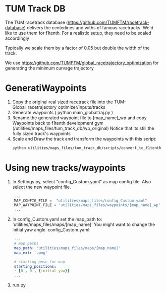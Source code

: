# TUM Track DB
The TUM racetrack database (https://github.com/TUMFTM/racetrack-database) delivers the centerlines and withs of famous racetracks.
We'd like to use them for f1tenth. For a realistic setup, they need to be scaled accordingly

Typically we scale them by a factor of 0.05 but double the width of the track.

We use https://github.com/TUMFTM/global_racetrajectory_optimization for generating the minimum curvage trajectory


# GeneratiWaypoints
1. Copy the original real sized racetrack file into the TUM-Global_racetrajectory_optimizer/inputs/tracks
2. Generate waypoints ( python main_globaltraj.py )
3. Rename the generated waypoint file to [map_name]_wp and copy Waypoints back to f1tenth development gym (/utilities/maps_files/tum_track_db/wp_original) Notice that its still the fully sized track's waypoints
4. Scale and Draw the track and transform the waypoints with this script:
    ```bash
    python utilities/maps_files/tum_track_db/scripts/convert_to_f1tenth.py
    ````


# Using new tracks/waypoints
1. In Settings.py, select "config_Custom.yaml" as map config file. Also select the new waypoint file. 

```python
    ...
    MAP_CONFIG_FILE =  "utilities/maps_files/config_Custom.yaml"
    MAP_WAYPOINT_FILE = 'utilities/maps_files/waypoints/[map_name]_wp'
    ...
```

2. In config_Custom.yaml set the map_path to: 'utilities/maps_files/maps/[map_name]' You might want to change the initial yaw angle.
config_Custom.yaml:
```yaml
    ...
    # map paths
    map_path: 'utilities/maps_files/maps/[map_name]'
    map_ext: '.png'

    # starting pose for map
    starting_positions: 
    - [0., 0., {initial_yaw}]
    ...
```

3. run.py

